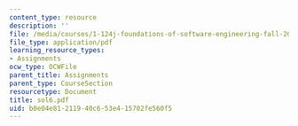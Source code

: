 ```yaml
---
content_type: resource
description: ''
file: /media/courses/1-124j-foundations-of-software-engineering-fall-2000/b0e04e81211940c653e415702fe560f5_sol6.pdf
file_type: application/pdf
learning_resource_types:
- Assignments
ocw_type: OCWFile
parent_title: Assignments
parent_type: CourseSection
resourcetype: Document
title: sol6.pdf
uid: b0e04e81-2119-40c6-53e4-15702fe560f5
---
```

